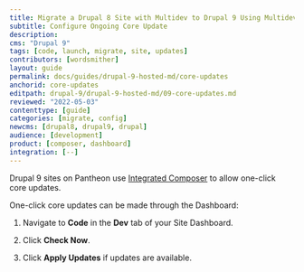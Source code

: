 ```yaml
---
title: Migrate a Drupal 8 Site with Multidev to Drupal 9 Using Multidev
subtitle: Configure Ongoing Core Update
description: 
cms: "Drupal 9"
tags: [code, launch, migrate, site, updates]
contributors: [wordsmither]
layout: guide
permalink: docs/guides/drupal-9-hosted-md/core-updates
anchorid: core-updates
editpath: drupal-9/drupal-9-hosted-md/09-core-updates.md
reviewed: "2022-05-03"
contenttype: [guide]
categories: [migrate, config]
newcms: [drupal8, drupal9, drupal]
audience: [development]
product: [composer, dashboard]
integration: [--]
---
```


Drupal 9 sites on Pantheon use [Integrated Composer](/guides/integrated-composer) to allow one-click core updates.

<!-- belongs in source/partials/drupal-9/core-updates-partial.md, but it wasn't rendering. Edward 2022-05 -->

One-click core updates can be made through the Dashboard:

1. Navigate to **<span class="fa fa-code"></span> Code** in the **<span class="fa fa-wrench"></span> Dev** tab of your Site Dashboard.

1. Click **Check Now**.

1. Click **Apply Updates** if updates are available.

